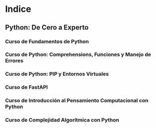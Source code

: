 # Indice

## Python: De Cero a Experto

### Curso de Fundamentos de Python

### Curso de Python: Comprehensions, Funciones y Manejo de Errores

### Curso de Python: PIP y Entornos Virtuales

### Curso de FastAPI

### Curso de Introducción al Pensamiento Computacional con Python

### Curso de Complejidad Algorítmica con Python

